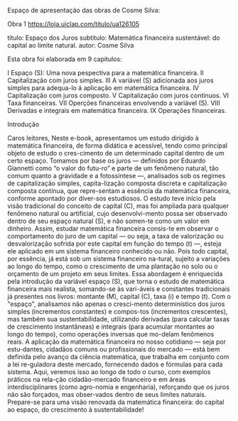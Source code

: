 Espaço de apresentação das obras de Cosme Silva:

Obra 1          https://loja.uiclap.com/titulo/ua126105  

titulo: Espaço dos Juros
subtitulo: Matemática financeira sustentável: do capital ao limite natural.
autor: Cosme Silva

Esta obra foi elaborada em 9 capitulos:

I Espaço (S): Uma nova pespectiva para a matemática financeira.
II Capitalização com juros simples.
III A variável (S) adicionada aos juros simples para adequa-lo á aplicação em matemática financeira.
IV Capitalização com juros composto.
V Capitalização com juros continuos.
VI Taxa financeiras.
VII Operções financeiras envolvendo a variável (S).
VIII Derivadas e integrais em matemática financeira.
IX Operações financeiras.

Introdução

 Caros leitores,
Neste e-book, apresentamos um estudo dirigido à matemática financeira, de forma didática e acessível, tendo como principal objeto de estudo o cres-cimento de um determinado capital dentro de um certo espaço. Tomamos por base os juros — definidos por Eduardo Giannetti como “o valor do futu-ro” e parte de um fenômeno natural, tão comum quanto a gravidade e a fotossíntese —, analisados sob os regimes de capitalização simples, capita-lização composta discreta e capitalização composta contínua, que repre-sentam a essência da matemática financeira, conforme apontado por diver-sos estudiosos.
O estudo teve início pela visão tradicional do conceito de capital (C), mas foi ampliada para qualquer fenômeno natural ou artificial, cujo desenvolvi-mento possa ser observado dentro de seu espaço natural (S), e não somen-te como um valor em dinheiro. Assim, estudar matemática financeira consis-te em observar o comportamento do juro de um capital — ou seja, a taxa de valorização ou desvalorização sofrida por este capital em função do tempo (t) —, esteja ele aplicado em um sistema financeiro conhecido ou não. Pois todo capital, por essência, já está sob um sistema financeiro na-tural, sujeito a variações ao longo do tempo, como o crescimento de uma plantação no solo ou o orçamento de um projeto em seus limites.
Essa abordagem é enriquecida pela introdução da variável espaço (S), que torna o estudo de matemática financeira mais realista, somando-se às vari-áveis e constantes tradicionais já presentes nos livros: montante (M), capital (C), taxa (i) e tempo (t). Com o "espaço", analisamos não apenas o cresci-mento determinístico dos juros simples (incrementos constantes) e compos-tos (incrementos crescentes), mas também sua sustentabilidade, utilizando derivadas (para calcular taxas de crescimento instantâneas) e integrais (para acumular montantes ao longo do tempo), como operações inversas que mo-delam fenômenos reais.
A aplicação da matemática financeira no nosso cotidiano — seja por estu-dantes, cidadãos comuns ou profissionais do mercado — está bem definida pelo avanço da ciência matemática, que trabalha em conjunto com a lei re-guladora deste mercado, fornecendo dados e fórmulas para cada sistema. Aqui, veremos isso ao longo de todo o curso, com exemplos práticos na rela-ção cidadão-mercado financeiro e em áreas interdisciplinares (como agro-nomia e engenharia), reforçando que os juros não são forçados, mas obser-vados dentro de seus limites 
naturais.
Prepare-se para uma visão renovada da matemática financeira: do capital ao espaço, do crescimento à sustentabilidade!
